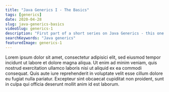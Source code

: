 ```yaml
---
title: "Java Generics I - The Basics"
tags: [generics]
date: 2020-04-28
slug: java-generics-basics
videoSlug: generics-1
description: "First part of a short series on Java Generics - this one explains the basics"
searchKeywords: "Java generics"
featuredImage: generics-1
---
```


Lorem ipsum dolor sit amet, consectetur adipisici elit, sed eiusmod tempor incidunt ut labore et dolore magna aliqua.
Ut enim ad minim veniam, quis nostrud exercitation ullamco laboris nisi ut aliquid ex ea commodi consequat.
Quis aute iure reprehenderit in voluptate velit esse cillum dolore eu fugiat nulla pariatur.
Excepteur sint obcaecat cupiditat non proident, sunt in culpa qui officia deserunt mollit anim id est laborum.